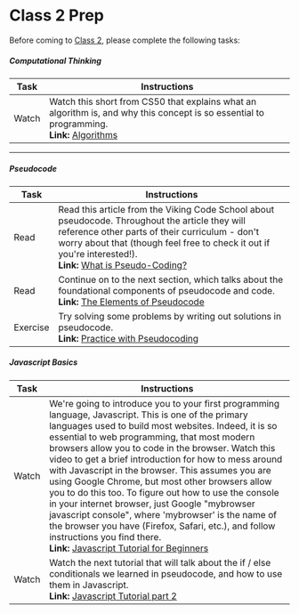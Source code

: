 # Class 2 Prep

Before coming to [Class 2](../class2), please complete the following tasks:

##### Computational Thinking

Task | Instructions |
--------------|------------- |
Watch | Watch this short from CS50 that explains what an algorithm is, and why this concept is so essential to programming.<br>**Link:** <a href="https://www.youtube.com/watch?v=HFLczUUHWNw&index=1&list=PLhQjrBD2T380dhmG9KMjsOQogweyjEeVQ" target="_blank">Algorithms</a>  
***
##### Pseudocode

Task | Instructions |  
--------------|-------------|
Read | Read this article from the Viking Code School about pseudocode. Throughout the article they will reference other parts of their curriculum - don't worry about that (though feel free to check it out if you're interested!).<br>**Link:** <a href="http://www.vikingcodeschool.com/software-engineering-basics/what-is-pseudo-coding" target="_blank">What is Pseudo-Coding?</a>
Read | Continue on to the next section, which talks about the foundational components of pseudocode and code.<br>**Link:** <a href="http://www.vikingcodeschool.com/software-engineering-basics/the-elements-of-pseudocode" target="_blank">The Elements of Pseudocode</a> |
Exercise | Try solving some problems by writing out solutions in pseudocode.<br>**Link:** <a href="http://www.vikingcodeschool.com/software-engineering-basics/practice-with-pseudo-coding" target="_blank">Practice with Pseudocoding</a>

##### Javascript Basics

Task | Instructions |  
--------------|-------------|
Watch | We're going to introduce you to your first programming language, Javascript. This is one of the primary languages used to build most websites. Indeed, it is so essential to web programming, that most modern browsers allow you to code in the browser. Watch this video to get a brief introduction for how to mess around with Javascript in the browser. This assumes you are using Google Chrome, but most other browsers allow you to do this too. To figure out how to use the console in your internet browser, just Google "mybrowser javascript console", where 'mybrowser' is the name of the browser you have (Firefox, Safari, etc.), and follow instructions you find there.<br>**Link:** <a href="https://www.youtube.com/watch?v=fGdd9qNwQdQ" target="_blank">Javascript Tutorial for Beginners</a>
Watch | Watch the next tutorial that will talk about the if / else conditionals we learned in pseudocode, and how to use them in Javascript.<br>**Link:** <a href="https://www.youtube.com/watch?v=Gy87ZS5sb1w" target="_blank">Javascript Tutorial part 2</a>
